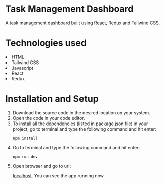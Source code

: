# Task Management Dashboard

A task management dashboard built using React, Redux and Tailwind CSS.




# Technologies used
<li>HTML

<li>Tailwind CSS

<li>Javascript

<li>React

<li>Redux

# Installation and Setup
<ol>
<li>Download the source code in the desired location on your system.

<li>Open the code in your code editor.

<li>To install all the dependencies (listed in package.json file) in your project, go to terminal and type the following command and hit enter:

  
```
npm install
```

<li>Go to terminal and type the following command and hit enter:

```
npm run dev
```

<li>Open browser and go to url: 
  
  [localhost](http://localhost:5174/). You can see the app running now.
</ol>


